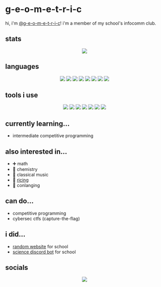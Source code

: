 # g-e-o-m-e-t-r-i-c

hi, i'm [@g-e-o-m-e-t-r-i-c](https://github.com/g-e-o-m-e-t-r-i-c/g-e-o-m-e-t-r-i-c)!
i'm a member of my school's infocomm club.

## stats

<div align="center" id="stat">
<img src="http://github-profile-summary-cards.vercel.app/api/cards/profile-details?username=g-e-o-m-e-t-r-i-c&theme=nord_dark" />
</div>

## languages
<p align="center" id="lang">
  <a href="#"><img src="https://img.shields.io/badge/GNU%20Bash-4EAA25?style=for-the-badge&logo=GNU%20Bash&logoColor=white" /></a>
  <a href="#"><img src="https://img.shields.io/badge/c++-%2300599C.svg?style=for-the-badge&logo=c%2B%2B&logoColor=white" /></a>
  <a href="#"><img src="https://img.shields.io/badge/css3-%231572B6.svg?style=for-the-badge&logo=css3&logoColor=white" /></a>
  <a href="#"><img src="https://img.shields.io/badge/html5-%23E34F26.svg?style=for-the-badge&logo=html5&logoColor=white" /></a>
  <a href="#"><img src="	https://img.shields.io/badge/Go-00ADD8?style=for-the-badge&logo=go&logoColor=white" /></a>
  <a href="#"><img src="https://img.shields.io/badge/javascript-%23323330.svg?style=for-the-badge&logo=javascript&logoColor=%23F7DF1E" /></a>
  <a href="#"><img src="https://img.shields.io/badge/Python-FFD43B?style=for-the-badge&logo=python&logoColor=blue" /></a>
  <a href="#"><img src="https://img.shields.io/badge/Rust-black?style=for-the-badge&logo=rust&logoColor=#E57324" /></a>
</p>

## tools i use
<p id="tools" align="center">
  <a href="#"><img src="https://img.shields.io/badge/eslint-3A33D1?style=for-the-badge&logo=eslint&logoColor=white" /></a>
  <a href="#"><img src="https://img.shields.io/badge/prettier-1A2C34?style=for-the-badge&logo=prettier&logoColor=F7BA3E" /></a>
  <a href="#"><img src="https://img.shields.io/badge/stylelint-000?style=for-the-badge&logo=stylelint&logoColor=white" /></a>
  <a href="#"><img src="https://img.shields.io/badge/VSCode-0078D4?style=for-the-badge&logo=visual%20studio%20code&logoColor=white" /></a>
  <a href="#"><img src="https://img.shields.io/badge/NeoVim-%2357A143.svg?&style=for-the-badge&logo=neovim&logoColor=white" /></a>
  <a href="#"><img src="https://img.shields.io/badge/replit-667881?style=for-the-badge&logo=replit&logoColor=white" /></a>
  <a href="#"><img src="https://img.shields.io/badge/manjaro-35BF5C?style=for-the-badge&logo=manjaro&logoColor=white" /></a>
</p>

## currently learning...

- intermediate competitive programming

## also interested in...

- :heavy_plus_sign: math
- :test_tube: chemistry
- :musical_keyboard: classical music
- :rice: [ricing](https://excaliburzero.gitbooks.io/an-introduction-to-linux-ricing/content/ricing.html)
- :closed_book: conlanging

## can do...
- competitive programming
- cybersec ctfs (capture-the-flag)

## i did...

- [random website](https://github.com/g-e-o-m-e-t-r-i-c/final-web-project)
  for school
- [science discord bot](https://github.com/HCI-Science-Project/Discord-Bot) for
  school

## socials

<div id="socials" align="center">
  <a href="#"><img src="https://dcbadge.vercel.app/api/shield/739059744970637316" /></a>
</div>
